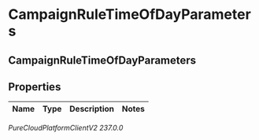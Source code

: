 # CampaignRuleTimeOfDayParameters

## CampaignRuleTimeOfDayParameters

## Properties

|Name | Type | Description | Notes|
|------------ | ------------- | ------------- | -------------|



_PureCloudPlatformClientV2 237.0.0_
